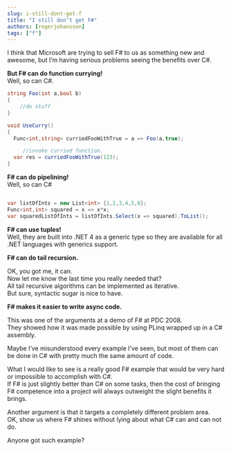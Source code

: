```yaml
---
slug: i-still-dont-get-f
title: "I still don’t get F#"
authors: [rogerjohansson]
tags: ["f"]
---
```

I think that Microsoft are trying to sell F# to us as something new and awesome, but I’m having serious problems seeing the benefits over C#.

<!-- truncate -->

**But F# can do function currying!**  
Well, so can C#.

```csharp
string Foo(int a,bool b)
{
    //do stuff
}

void UseCurry()
{
  Func<int,string> curriedFooWithTrue = a => Foo(a,true);

     //invoke curried function.
  var res = curriedFooWithTrue(123);
}
```

**F# can do pipelining!**  
Well, so can C#

```csharp

var listOfInts = new List<int> {1,2,3,4,5,6};
Func<int,int> squared = x => x*x;
var squaredListOfInts = listOfInts.Select(x => squared).ToList();
```

**F# can use tuples!**  
Well, they are built into .NET 4 as a generic type so they are available for all .NET languages with generics support.

**F# can do tail recursion.**

OK, you got me, it can.  
Now let me know the last time you really needed that?  
All tail recursive algorithms can be implemented as iterative.  
But sure, syntactic sugar is nice to have.

**F# makes it easier to write async code.**

This was one of the arguments at a demo of F# at PDC 2008.  
They showed how it was made possible by using PLinq wrapped up in a C# assembly.

Maybe I’ve misunderstood every example I’ve seen, but most of them can be done in C# with pretty much the same amount of code.

What I would like to see is a really good F# example that would be very hard or impossible to accomplish with C#.  
If F# is just slightly better than C# on some tasks, then the cost of bringing F# competence into a project will always outweight the slight benefits it brings.

Another argument is that it targets a completely different problem area.  
OK, show us where F# shines without lying about what C# can and can not do.

Anyone got such example?
